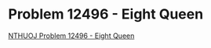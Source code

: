 # Problem 12496 - Eight Queen
[NTHUOJ Problem 12496 - Eight Queen](https://acm.cs.nthu.edu.tw/problem/12496/)